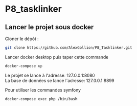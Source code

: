 # P8_tasklinker

## Lancer le projet sous docker

Cloner le dépôt :

```bash
git clone https://github.com/AlexGollion/P8_Tasklinker.git
```

Lancer docker desktop puis taper cette commande

```bash
docker-compose up
```

Le projet se lance à l'adresse: 127.0.0.1:8080  
La base de données se lance l'adresse: 127.0.0.1:8899

Pour utiliser les commandes symfony

```bash
docker-compose exec php /bin/bash
```
